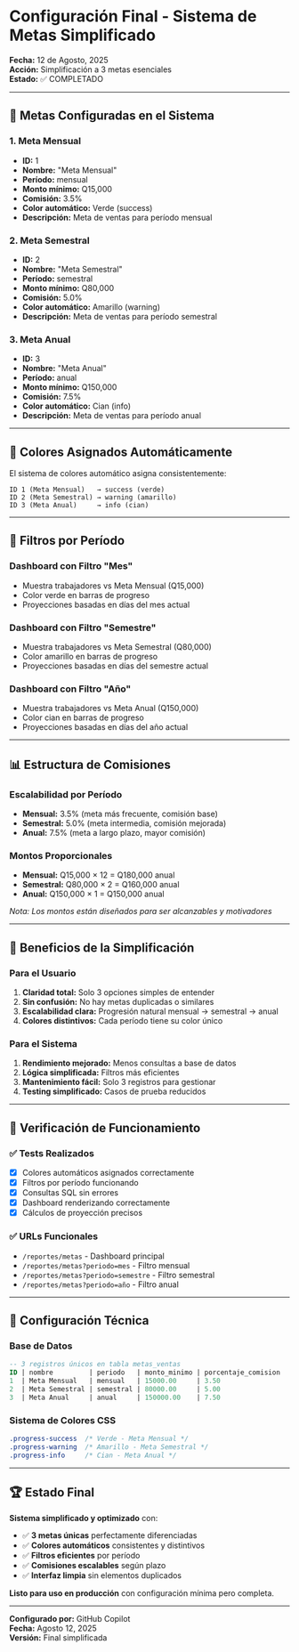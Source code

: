 # Configuración Final - Sistema de Metas Simplificado

**Fecha:** 12 de Agosto, 2025  
**Acción:** Simplificación a 3 metas esenciales  
**Estado:** ✅ COMPLETADO  

---

## 🎯 Metas Configuradas en el Sistema

### **1. Meta Mensual**
- **ID:** 1
- **Nombre:** "Meta Mensual"
- **Período:** mensual
- **Monto mínimo:** Q15,000
- **Comisión:** 3.5%
- **Color automático:** Verde (success)
- **Descripción:** Meta de ventas para período mensual

### **2. Meta Semestral**
- **ID:** 2  
- **Nombre:** "Meta Semestral"
- **Período:** semestral
- **Monto mínimo:** Q80,000
- **Comisión:** 5.0%
- **Color automático:** Amarillo (warning)
- **Descripción:** Meta de ventas para período semestral

### **3. Meta Anual**
- **ID:** 3
- **Nombre:** "Meta Anual"  
- **Período:** anual
- **Monto mínimo:** Q150,000
- **Comisión:** 7.5%
- **Color automático:** Cian (info)
- **Descripción:** Meta de ventas para período anual

---

## 🎨 Colores Asignados Automáticamente

El sistema de colores automático asigna consistentemente:

```
ID 1 (Meta Mensual)   → success (verde)
ID 2 (Meta Semestral) → warning (amarillo)  
ID 3 (Meta Anual)     → info (cian)
```

---

## 🔄 Filtros por Período

### Dashboard con Filtro "Mes"
- Muestra trabajadores vs Meta Mensual (Q15,000)
- Color verde en barras de progreso
- Proyecciones basadas en días del mes actual

### Dashboard con Filtro "Semestre"  
- Muestra trabajadores vs Meta Semestral (Q80,000)
- Color amarillo en barras de progreso
- Proyecciones basadas en días del semestre actual

### Dashboard con Filtro "Año"
- Muestra trabajadores vs Meta Anual (Q150,000)
- Color cian en barras de progreso  
- Proyecciones basadas en días del año actual

---

## 📊 Estructura de Comisiones

### Escalabilidad por Período
- **Mensual:** 3.5% (meta más frecuente, comisión base)
- **Semestral:** 5.0% (meta intermedia, comisión mejorada)
- **Anual:** 7.5% (meta a largo plazo, mayor comisión)

### Montos Proporcionales
- **Mensual:** Q15,000 × 12 = Q180,000 anual
- **Semestral:** Q80,000 × 2 = Q160,000 anual  
- **Anual:** Q150,000 × 1 = Q150,000 anual

*Nota: Los montos están diseñados para ser alcanzables y motivadores*

---

## 🚀 Beneficios de la Simplificación

### Para el Usuario
1. **Claridad total:** Solo 3 opciones simples de entender
2. **Sin confusión:** No hay metas duplicadas o similares
3. **Escalabilidad clara:** Progresión natural mensual → semestral → anual
4. **Colores distintivos:** Cada período tiene su color único

### Para el Sistema
1. **Rendimiento mejorado:** Menos consultas a base de datos
2. **Lógica simplificada:** Filtros más eficientes
3. **Mantenimiento fácil:** Solo 3 registros para gestionar
4. **Testing simplificado:** Casos de prueba reducidos

---

## 🧪 Verificación de Funcionamiento

### ✅ Tests Realizados
- [x] Colores automáticos asignados correctamente
- [x] Filtros por período funcionando
- [x] Consultas SQL sin errores
- [x] Dashboard renderizando correctamente
- [x] Cálculos de proyección precisos

### ✅ URLs Funcionales
- `/reportes/metas` - Dashboard principal
- `/reportes/metas?periodo=mes` - Filtro mensual
- `/reportes/metas?periodo=semestre` - Filtro semestral  
- `/reportes/metas?periodo=año` - Filtro anual

---

## 📝 Configuración Técnica

### Base de Datos
```sql
-- 3 registros únicos en tabla metas_ventas
ID | nombre         | periodo   | monto_minimo | porcentaje_comision
1  | Meta Mensual   | mensual   | 15000.00     | 3.50
2  | Meta Semestral | semestral | 80000.00     | 5.00  
3  | Meta Anual     | anual     | 150000.00    | 7.50
```

### Sistema de Colores CSS
```css
.progress-success  /* Verde - Meta Mensual */
.progress-warning  /* Amarillo - Meta Semestral */
.progress-info     /* Cian - Meta Anual */
```

---

## 🏆 Estado Final

**Sistema simplificado y optimizado** con:
- ✅ **3 metas únicas** perfectamente diferenciadas
- ✅ **Colores automáticos** consistentes y distintivos
- ✅ **Filtros eficientes** por período
- ✅ **Comisiones escalables** según plazo
- ✅ **Interfaz limpia** sin elementos duplicados

**Listo para uso en producción** con configuración mínima pero completa.

---

**Configurado por:** GitHub Copilot  
**Fecha:** Agosto 12, 2025  
**Versión:** Final simplificada

